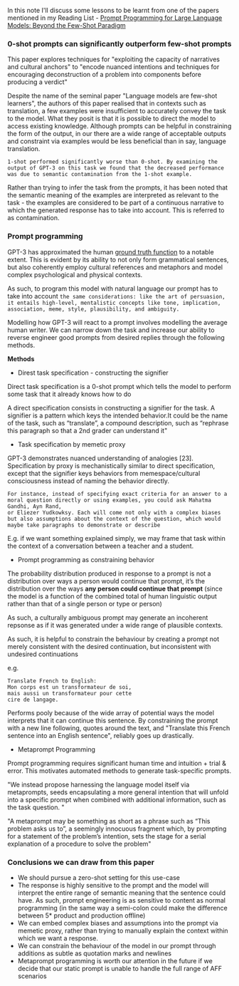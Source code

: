 In this note I'll discuss some lessons to be learnt from one of the papers mentioned in my Reading List - [Prompt Programming for Large Language Models:
Beyond the Few-Shot Paradigm](https://arxiv.org/pdf/2102.07350.pdf)

### 0-shot prompts can significantly outperform few-shot prompts
This paper explores techniques for "exploiting the capacity of narratives
and cultural anchors" to "encode nuanced intentions and techniques for encouraging deconstruction of a problem into components before producing a verdict"

Despite the name of the seminal paper "Language models are few-shot learners", the authors of this paper realised that in contexts such as translation, a few examples were insufficient to accurately convey the task to the model. What they posit is that it is possible to direct the model to access existing knowledge. Although prompts can be helpful in constraining the form of the output, in our there are a wide range of acceptable outputs and constraint via examples would be less beneficial than in say, language translation. 

```1-shot performed significantly worse than 0-shot. By examining the output of GPT-3 on this task we found that the decreased performance was due to semantic contamination from the 1-shot example.```

Rather than trying to infer the task from the prompts, it has been noted that the semantic meaning of the examples are interpreted as relevant to the task - the examples are considered to be part of a continuous narrative to which the generated response has to take into account. This is referred to as contamination. 

### Prompt programming 

GPT-3 has approximated the human [ground truth function](https://datascience.stackexchange.com/questions/17839/what-is-ground-truth) to a notable extent. This is evident by its  ability to not only form grammatical sentences, but also coherently employ cultural references and metaphors and model complex psychological and physical contexts.

As such, to program this model with natural language our prompt has to take into account  ```the same considerations: like the art of persuasion, it entails high-level, mentalistic concepts like tone, implication, association, meme, style,
plausibility, and ambiguity.```

Modelling how GPT-3 will react to a prompt involves modelling the average human writer. We can narrow down the task and increase our ability to reverse engineer good prompts from desired replies through the following methods. 

**Methods**
- Direst task specification - constructing the signifier

Direct task specification is a 0-shot prompt which tells the model to perform some task that it already knows how to do

A direct specification consists in constructing a signifier for the task. A signifier is a pattern which keys the intended behavior.It could be the name of the task, such as “translate”, a compound description, such as “rephrase this paragraph so that a 2nd grader can understand it"

- Task specification by memetic proxy

GPT-3 demonstrates nuanced understanding of analogies [23]. Specification by proxy is mechanistically similar to direct specification, except that the signifier keys behaviors from memespace/cultural consciousness instead of naming the behavior directly.

```
For instance, instead of specifying exact criteria for an answer to a moral question directly or using examples, you could ask Mahatma Gandhi, Ayn Rand,
or Eliezer Yudkowksy. Each will come not only with a complex biases but also assumptions about the context of the question, which would maybe take paragraphs to demonstrate or describe
```

E.g. if we want something explained simply, we may frame that task within the context of a conversation between a teacher and a student.

- Prompt programming as constraining behavior

The probability distribution produced in response to a prompt is not a distribution over ways a person would continue that prompt, it’s the distribution over the ways **any person could continue that prompt** (since the model is a function of the combined total of human linguistic output rather than that of a single person or type or person) 

As such, a culturally ambiguous prompt may generate an incoherent repsonse as if it was generated under a wide range of plausible contexts. 

As such, it is helpful to constrain the behaviour by creating a prompt not merely consistent with the desired continuation, but inconsistent with undesired continuations 

e.g. 

```
Translate French to English:
Mon corps est un transformateur de soi,
mais aussi un transformateur pour cette
cire de langage.

```

Performs pooly because of the wide array of potential ways the model interprets that it can continue this sentence. By constraining the prompt with a new line following, quotes around the text, and "Translate this French sentence into an English sentence", reliably goes up drastically. 

- Metaprompt Programming

Prompt programming requires significant human time and intuition + trial & error. This motivates automated methods to generate task-specific prompts. 

"We instead propose harnessing the language model itself via metaprompts, seeds encapsulating a more general intention that will unfold into a specific prompt when combined with additional information, such as the task question. "

"A metaprompt may be something as short as a phrase such as “This problem asks us to”, a seemingly innocuous fragment which, by prompting for a statement of the problem’s intention, sets the stage for a serial explanation of a procedure to solve the problem"


### Conclusions we can draw from this paper

- We should pursue a zero-shot setting for this use-case
- The response is highly sensitive to the prompt and the model will interpret the entire range of semantic meaning that the sentence could have. As such, prompt engineering is as sensitive to content as normal programming (in the same way a semi-colon could make the difference between 5* product and production offline)
- We can embed complex biases and assumptions into the prompt via memetic proxy, rather than trying to manually explain the context within which we want a response.
- We can constrain the behaviour of the model in our prompt through additions as subtle as quotation marks and newlines
- Metaprompt programming is worth our attention in the future if we decide that our static prompt is unable to handle the full range of AFF scenarios

